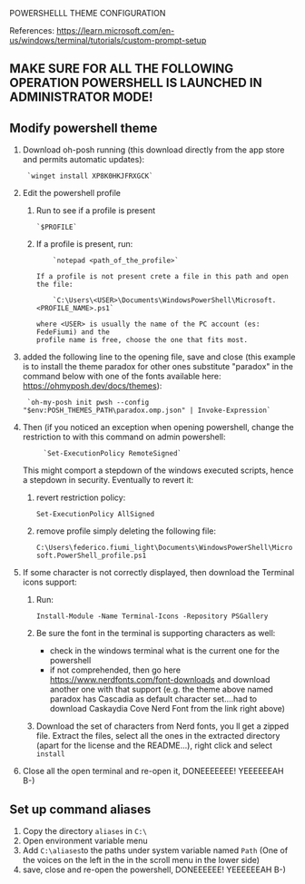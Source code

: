 POWERSHELLL THEME CONFIGURATION

References: https://learn.microsoft.com/en-us/windows/terminal/tutorials/custom-prompt-setup

## MAKE SURE FOR ALL THE FOLLOWING OPERATION POWERSHELL IS LAUNCHED IN ADMINISTRATOR MODE!


## Modify powershell theme

1) Download oh-posh running (this download directly from the app store and
   permits automatic updates):

		`winget install XP8K0HKJFRXGCK`

2) Edit the powershell profile

	 1) Run to see if a profile is present

			`$PROFILE`

	 2) If a profile is present, run:

				`notepad <path_of_the_profile>`

			If a profile is not present crete a file in this path and open the file:

				`C:\Users\<USER>\Documents\WindowsPowerShell\Microsoft.<PROFILE_NAME>.ps1`

			where <USER> is usually the name of the PC account (es: FedeFiumi) and the
			profile name is free, choose the one that fits most.

3) added the following line to the opening file, save and close (this example is to install
	the theme paradox for other ones substitute "paradox" in the command below with one of
	the fonts available here: https://ohmyposh.dev/docs/themes):

		`oh-my-posh init pwsh --config "$env:POSH_THEMES_PATH\paradox.omp.json" | Invoke-Expression`

4) Then (if you noticed an exception when opening powershell, change the restriction to with
    this command on admin powershell:

			`Set-ExecutionPolicy RemoteSigned`

	This might comport a stepdown of the windows executed scripts, hence a stepdown in security.
	Eventually to revert it:
	1) revert restriction policy:

		`Set-ExecutionPolicy AllSigned`

	2) remove profile simply deleting the following file:

		`C:\Users\federico.fiumi_light\Documents\WindowsPowerShell\Microsoft.PowerShell_profile.ps1`

5) If some character is not correctly displayed, then download the Terminal icons support:
	
	1) Run:

		`Install-Module -Name Terminal-Icons -Repository PSGallery`
	
	2) Be sure the font in the terminal is supporting characters as well:
		- check in the windows terminal what is the current one for the powershell
		- if not comprehended, then go here https://www.nerdfonts.com/font-downloads and
		  download another one with that support (e.g. the theme above named paradox has
		  Cascadia as default character set....had to download Caskaydia Cove Nerd Font
		  from the link right above)

	3) Download the set of characters from Nerd fonts, you ll get a zipped file.
	   Extract the files, select all the ones in the extracted directory
		 (apart for the license and the README...), right click and select `install`

6) Close all the open terminal and re-open it, DONEEEEEEE! YEEEEEEAH B-)



## Set up command aliases

1) Copy the directory `aliases` in `C:\`
2) Open environment variable menu
3) Add `C:\aliases`to the paths under system variable named `Path`
   (One of the voices on the left in the in the scroll menu in the lower side)
4) save, close and re-open the powershell, DONEEEEEE! YEEEEEEAH B-)
